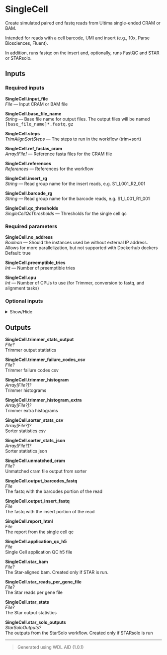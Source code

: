 # SingleCell
Create simulated paired end fastq reads from Ultima single-ended CRAM or BAM.

 Intended for reads with a cell barcode, UMI and insert (e.g., 10x, Parse Biosciences, Fluent).

 In addition, runs fastqc on the insert and, optionally, runs FastQC and STAR or STARsolo.

## Inputs

### Required inputs
<p name="SingleCell.input_file">
        <b>SingleCell.input_file</b><br />
        <i>File </i> &mdash; 
         Input CRAM or BAM file <br /> 
</p>
<p name="SingleCell.base_file_name">
        <b>SingleCell.base_file_name</b><br />
        <i>String </i> &mdash; 
         Base file name for output files. The output files will be named <tt>[base_file_name]*.fastq.gz</tt> <br /> 
</p>
<p name="SingleCell.steps">
        <b>SingleCell.steps</b><br />
        <i>TrimAlignSortSteps </i> &mdash; 
         The steps to run in the workflow (trim+sort) <br /> 
</p>
<p name="SingleCell.ref_fastas_cram">
        <b>SingleCell.ref_fastas_cram</b><br />
        <i>Array[File] </i> &mdash; 
         Reference fasta files for the CRAM file <br /> 
</p>
<p name="SingleCell.references">
        <b>SingleCell.references</b><br />
        <i>References </i> &mdash; 
         References for the workflow <br /> 
</p>
<p name="SingleCell.insert_rg">
        <b>SingleCell.insert_rg</b><br />
        <i>String </i> &mdash; 
         Read group name for the insert reads, e.g. S1_L001_R2_001 <br /> 
</p>
<p name="SingleCell.barcode_rg">
        <b>SingleCell.barcode_rg</b><br />
        <i>String </i> &mdash; 
         Read group name for the barcode reads, e.g. S1_L001_R1_001 <br /> 
</p>
<p name="SingleCell.qc_thresholds">
        <b>SingleCell.qc_thresholds</b><br />
        <i>SingleCellQcThresholds </i> &mdash; 
         Thresholds for the single cell qc <br /> 
</p>

### Required parameters
<p name="SingleCell.no_address">
        <b>SingleCell.no_address</b><br />
        <i>Boolean </i> &mdash; 
         Should the instances used be without external IP address. Allows for more parallelization, but not supported with Dockerhub dockers Default: true <br /> 
</p>
<p name="SingleCell.preemptible_tries">
        <b>SingleCell.preemptible_tries</b><br />
        <i>Int </i> &mdash; 
         Number of preemptible tries <br /> 
</p>
<p name="SingleCell.cpu">
        <b>SingleCell.cpu</b><br />
        <i>Int </i> &mdash; 
         Number of CPUs to use (for Trimmer, conversion to fastq, and alignment tasks) <br /> 
</p>

### Optional inputs
<details>
<summary> Show/Hide </summary>
<p name="SingleCell.trimmer_parameters">
        <b>SingleCell.trimmer_parameters</b><br />
        <i>TrimmerParameters &mdash; Default: None</i><br />
        Parameters for Trimmer task.  See input template
</p>
<p name="SingleCell.sorter_params">
        <b>SingleCell.sorter_params</b><br />
        <i>SorterParams &mdash; Default: None</i><br />
        Parameters for Sorter task.  See input template
</p>
<p name="SingleCell.downstream_analysis">
        <b>SingleCell.downstream_analysis</b><br />
        <i>String? &mdash; Default: None</i><br />
        Can be either star_solo, star, or undefined (default)
</p>
<p name="SingleCell.star_solo_params">
        <b>SingleCell.star_solo_params</b><br />
        <i>StarSoloParams? &mdash; Default: None</i><br />
        Parameters for running the StarSolo task.  See input template
</p>
<p name="SingleCell.genome_generate_params">
        <b>SingleCell.genome_generate_params</b><br />
        <i>StarGenomeGenerateParams? &mdash; Default: None</i><br />
        Parameters that can be passed to the StarSolo or StarAlignment task, for formatting a STAR genome.  See input template
</p>
<p name="SingleCell.star_align_gtf_override">
        <b>SingleCell.star_align_gtf_override</b><br />
        <i>File? &mdash; Default: None</i><br />
        The gtf to use in the StarAlignment task.  See input template
</p>

### Optional inputs
<p name="SingleCell.TrimAlignSort.aligner">
        <b>SingleCell.TrimAlignSort.aligner</b><br />
        <i>String? </i> &mdash; 
         Aligner to be used. Options are: ua, ua-meth, star. Mandatory if align step is selected. <br /> 
</p>
<p name="SingleCell.TrimAlignSort.ua_parameters">
        <b>SingleCell.TrimAlignSort.ua_parameters</b><br />
        <i>UaParameters? </i> &mdash; 
         Parameters for the UA aligner. Mandatory if aligner is ua. <br /> 
</p>
<p name="SingleCell.TrimAlignSort.ua_meth_parameters">
        <b>SingleCell.TrimAlignSort.ua_meth_parameters</b><br />
        <i>UaMethReferences? </i> &mdash; 
         Parameters for the UA meth aligner. Mandatory if aligner is ua-meth. <br /> 
</p>
<p name="SingleCell.TrimAlignSort.star_genome">
        <b>SingleCell.TrimAlignSort.star_genome</b><br />
        <i>File? </i> &mdash; 
         Star genome file. If aligner is star, supllay either star genome file or generate new genome index. <br /> 
</p>
<p name="SingleCell.TrimAlignSort.star_genome_generate_params">
        <b>SingleCell.TrimAlignSort.star_genome_generate_params</b><br />
        <i>StarGenomeGenerateParams? </i> &mdash; 
         Parameters for generating the star genome. Mandatory if aligner is star and not given star genome file. <br /> 
</p>
<p name="SingleCell.TrimAlignSort.star_align_extra_args">
        <b>SingleCell.TrimAlignSort.star_align_extra_args</b><br />
        <i>String? </i> &mdash; 
         Extra arguments for the STAR aligner. <br /> 
</p>
<p name="SingleCell.TrimAlignSort.star_align_gtf_override">
        <b>SingleCell.TrimAlignSort.star_align_gtf_override</b><br />
        <i>File? </i> &mdash; 
         GTF file to be used for STAR aligner. <br /> 
</p>
<p name="SingleCell.StarAlignSubSample.genome_generate_params">
        <b>SingleCell.StarAlignSubSample.genome_generate_params</b><br />
        <i>StarGenomeGenerateParams? </i> &mdash; 
         Parameters for generating the reference genome. <br /> 
</p>
<p name="SingleCell.StarAlignSubSample.star_align_gtf_override">
        <b>SingleCell.StarAlignSubSample.star_align_gtf_override</b><br />
        <i>File? </i> &mdash; 
         Override the GTF file used for STAR alignment. <br /> 
</p>

### Optional parameters
<p name="SingleCell.star_align_extra_args">
        <b>SingleCell.star_align_extra_args</b><br />
        <i>String? </i> &mdash; 
         Extra parameters to pass to the StarAlignment task.  See input template <br /> 
</p>
</details>


## Outputs
<p name="SingleCell.trimmer_stats_output">
        <b>SingleCell.trimmer_stats_output</b><br />
        <i>File?</i><br />
        Trimmer output statistics
</p>
<p name="SingleCell.trimmer_failure_codes_csv">
        <b>SingleCell.trimmer_failure_codes_csv</b><br />
        <i>File?</i><br />
        Trimmer failure codes csv
</p>
<p name="SingleCell.trimmer_histogram">
        <b>SingleCell.trimmer_histogram</b><br />
        <i>Array[File?]?</i><br />
        Trimmer histograms
</p>
<p name="SingleCell.trimmer_histogram_extra">
        <b>SingleCell.trimmer_histogram_extra</b><br />
        <i>Array[File?]?</i><br />
        Trimmer extra histograms
</p>
<p name="SingleCell.sorter_stats_csv">
        <b>SingleCell.sorter_stats_csv</b><br />
        <i>Array[File?]?</i><br />
        Sorter statistics csv
</p>
<p name="SingleCell.sorter_stats_json">
        <b>SingleCell.sorter_stats_json</b><br />
        <i>Array[File?]?</i><br />
        Sorter statistics json
</p>
<p name="SingleCell.unmatched_cram">
        <b>SingleCell.unmatched_cram</b><br />
        <i>File?</i><br />
        Unmatched cram file output from sorter
</p>
<p name="SingleCell.output_barcodes_fastq">
        <b>SingleCell.output_barcodes_fastq</b><br />
        <i>File</i><br />
        The fastq with the barcodes portion of the read
</p>
<p name="SingleCell.output_insert_fastq">
        <b>SingleCell.output_insert_fastq</b><br />
        <i>File</i><br />
        The fastq with the insert portion of the read
</p>
<p name="SingleCell.report_html">
        <b>SingleCell.report_html</b><br />
        <i>File</i><br />
        The report from the single cell qc
</p>
<p name="SingleCell.application_qc_h5">
        <b>SingleCell.application_qc_h5</b><br />
        <i>File</i><br />
        Single Cell application QC h5 file
</p>
<p name="SingleCell.star_bam">
        <b>SingleCell.star_bam</b><br />
        <i>File?</i><br />
        The Star-aligned bam.  Created only if STAR is run.
</p>
<p name="SingleCell.star_reads_per_gene_file">
        <b>SingleCell.star_reads_per_gene_file</b><br />
        <i>File?</i><br />
        The Star reads per gene file
</p>
<p name="SingleCell.star_stats">
        <b>SingleCell.star_stats</b><br />
        <i>File?</i><br />
        The Star output statistics
</p>
<p name="SingleCell.star_solo_outputs">
        <b>SingleCell.star_solo_outputs</b><br />
        <i>StarSoloOutputs?</i><br />
        The outputs from the StarSolo workflow.  Created only if STARsolo is run
</p>

<hr />

> Generated using WDL AID (1.0.1)

